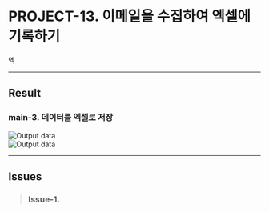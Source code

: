 # PROJECT-13. 이메일을 수집하여 엑셀에 기록하기
엑

* * *

## Result
### main-3. 데이터를 엑셀로 저장
![Output data](./result/main-3_ContentType.png)   
![Output data](./result/main-3_UseAgent.png)   

* * *

## Issues

> ### Issue-1. 